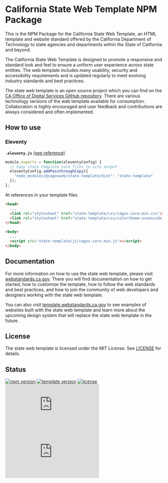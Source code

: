 # California State Web Template NPM Package

This is the NPM Package for the California State Web Template, an HTML template and website standard offered by the California Department of Technology to state agencies and departments within the State of California and beyond.

The California State Web Template is designed to promote a responsive and standard look and feel to ensure a uniform user experience across state entities. The web template includes many usability, security and accessibility requirements and is updated regularly to meet evolving industry standards and best practices.

The state web template is an open source project which you can find on the [CA Office of Digital Services GitHub repository](https://github.com/Office-of-Digital-Services). There are various technology versions of the web template available for consumption. Collaboration is highly encouraged and user feedback and contributions are always considered and often implemented.

## How to use

### Eleventy

**`.eleventy.js`** [(see reference)](https://www.11ty.dev/docs/copy/)

```javascript
module.exports = function(eleventyConfig) {
  // Copy state template core files to site output
  eleventyConfig.addPassthroughCopy({
    "node_modules/@cagovweb/state-template/dist": "state-template"
  });
};
```

At references in your template files

```html
<head>
  ...
  <link rel="stylesheet" href="state-template/css/cagov.core.min.css"/>
  <link rel="stylesheet" href="state-template/css/colortheme-oceanside.min.css"/>
</head>

<body>
  ...
  <script src="state-template/js/cagov.core.min.js"></script>
</body>
```

## Documentation

For more information on how to use the state web template, please visit [webstandards.ca.gov](https://webstandards.ca.gov/template/). There you will find documentation on how to get started, how to customize the template, how to follow the web standards and best practices, and how to join the community of web developers and designers working with the state web template.

You can also visit [template.webstandards.ca.gov](https://template.webstandards.ca.gov/) to see examples of websites built with the state web template and learn more about the upcoming design system that will replace the state web template in the future.

## License

The state web template is licensed under the MIT License. See [LICENSE](https://github.com/Office-of-Digital-Services/California-State-Web-Template-Development/blob/main/LICENSE) for details.

## Status

[![npm version](https://img.shields.io/npm/v/@cagovweb/state-template?logo=npm&logoColor=fff)](https://www.npmjs.com/package/@cagovweb/state-template)
[![template version](https://img.shields.io/github/package-json/v/Office-of-Digital-Services/California-State-Web-Template-Development?label=template&logo=github)](https://github.com/Office-of-Digital-Services/California-State-Web-Template-Development/blob/main/package.json)
[![license](https://img.shields.io/github/license/Office-of-Digital-Services/California-State-Web-Template-Development?logo=github)](https://github.com/Office-of-Digital-Services/California-State-Web-Template-Development/blob/main/publish/LICENSE)
[![CSS gzip size](https://img.badgesize.io/Office-of-Digital-Services/California-State-Web-Template-HTML/main/ca_state_template/css/cagov.core.min.css?compression=gzip&label=CSS%20gzip%20size)](https://github.com/Office-of-Digital-Services/California-State-Web-Template-HTML/blob/main/ca_state_template/css/cagov.core.min.css)
[![JS gzip size](https://img.badgesize.io/Office-of-Digital-Services/California-State-Web-Template-HTML/main/ca_state_template/js/cagov.core.min.js?compression=gzip&label=JS%20gzip%20size)](https://github.com/Office-of-Digital-Services/California-State-Web-Template-HTML/blob/main/ca_state_template/js/cagov.core.min.js)
